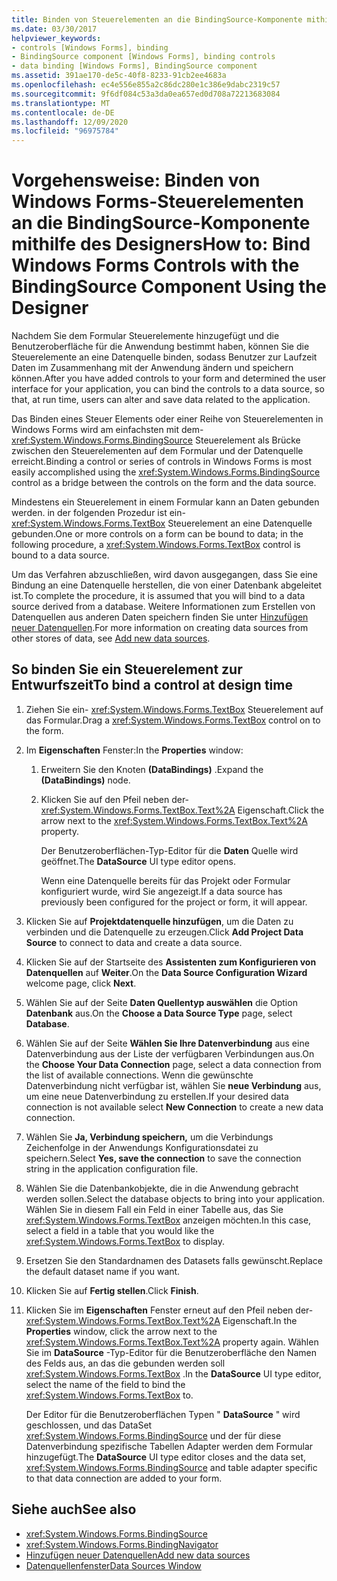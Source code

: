 ```yaml
---
title: Binden von Steuerelementen an die BindingSource-Komponente mithilfe des Designers
ms.date: 03/30/2017
helpviewer_keywords:
- controls [Windows Forms], binding
- BindingSource component [Windows Forms], binding controls
- data binding [Windows Forms], BindingSource component
ms.assetid: 391ae170-de5c-40f8-8233-91cb2ee4683a
ms.openlocfilehash: ec4e556e855a2c86dc280e1c386e9dabc2319c57
ms.sourcegitcommit: 9f6df084c53a3da0ea657ed0d708a72213683084
ms.translationtype: MT
ms.contentlocale: de-DE
ms.lasthandoff: 12/09/2020
ms.locfileid: "96975784"
---
```

# <a name="how-to-bind-windows-forms-controls-with-the-bindingsource-component-using-the-designer"></a><span data-ttu-id="1c361-102">Vorgehensweise: Binden von Windows Forms-Steuerelementen an die BindingSource-Komponente mithilfe des Designers</span><span class="sxs-lookup"><span data-stu-id="1c361-102">How to: Bind Windows Forms Controls with the BindingSource Component Using the Designer</span></span>

<span data-ttu-id="1c361-103">Nachdem Sie dem Formular Steuerelemente hinzugefügt und die Benutzeroberfläche für die Anwendung bestimmt haben, können Sie die Steuerelemente an eine Datenquelle binden, sodass Benutzer zur Laufzeit Daten im Zusammenhang mit der Anwendung ändern und speichern können.</span><span class="sxs-lookup"><span data-stu-id="1c361-103">After you have added controls to your form and determined the user interface for your application, you can bind the controls to a data source, so that, at run time, users can alter and save data related to the application.</span></span>

 <span data-ttu-id="1c361-104">Das Binden eines Steuer Elements oder einer Reihe von Steuerelementen in Windows Forms wird am einfachsten mit dem- <xref:System.Windows.Forms.BindingSource> Steuerelement als Brücke zwischen den Steuerelementen auf dem Formular und der Datenquelle erreicht.</span><span class="sxs-lookup"><span data-stu-id="1c361-104">Binding a control or series of controls in Windows Forms is most easily accomplished using the <xref:System.Windows.Forms.BindingSource> control as a bridge between the controls on the form and the data source.</span></span>

 <span data-ttu-id="1c361-105">Mindestens ein Steuerelement in einem Formular kann an Daten gebunden werden. in der folgenden Prozedur ist ein- <xref:System.Windows.Forms.TextBox> Steuerelement an eine Datenquelle gebunden.</span><span class="sxs-lookup"><span data-stu-id="1c361-105">One or more controls on a form can be bound to data; in the following procedure, a <xref:System.Windows.Forms.TextBox> control is bound to a data source.</span></span>

 <span data-ttu-id="1c361-106">Um das Verfahren abzuschließen, wird davon ausgegangen, dass Sie eine Bindung an eine Datenquelle herstellen, die von einer Datenbank abgeleitet ist.</span><span class="sxs-lookup"><span data-stu-id="1c361-106">To complete the procedure, it is assumed that you will bind to a data source derived from a database.</span></span> <span data-ttu-id="1c361-107">Weitere Informationen zum Erstellen von Datenquellen aus anderen Daten speichern finden Sie unter [Hinzufügen neuer Datenquellen](/visualstudio/data-tools/add-new-data-sources).</span><span class="sxs-lookup"><span data-stu-id="1c361-107">For more information on creating data sources from other stores of data, see [Add new data sources](/visualstudio/data-tools/add-new-data-sources).</span></span>

## <a name="to-bind-a-control-at-design-time"></a><span data-ttu-id="1c361-108">So binden Sie ein Steuerelement zur Entwurfszeit</span><span class="sxs-lookup"><span data-stu-id="1c361-108">To bind a control at design time</span></span>

1. <span data-ttu-id="1c361-109">Ziehen Sie ein- <xref:System.Windows.Forms.TextBox> Steuerelement auf das Formular.</span><span class="sxs-lookup"><span data-stu-id="1c361-109">Drag a <xref:System.Windows.Forms.TextBox> control on to the form.</span></span>

2. <span data-ttu-id="1c361-110">Im **Eigenschaften** Fenster:</span><span class="sxs-lookup"><span data-stu-id="1c361-110">In the **Properties** window:</span></span>

    1. <span data-ttu-id="1c361-111">Erweitern Sie den Knoten **(DataBindings)** .</span><span class="sxs-lookup"><span data-stu-id="1c361-111">Expand the **(DataBindings)** node.</span></span>

    2. <span data-ttu-id="1c361-112">Klicken Sie auf den Pfeil neben der- <xref:System.Windows.Forms.TextBox.Text%2A> Eigenschaft.</span><span class="sxs-lookup"><span data-stu-id="1c361-112">Click the arrow next to the <xref:System.Windows.Forms.TextBox.Text%2A> property.</span></span>

         <span data-ttu-id="1c361-113">Der Benutzeroberflächen-Typ-Editor für die **Daten** Quelle wird geöffnet.</span><span class="sxs-lookup"><span data-stu-id="1c361-113">The **DataSource** UI type editor opens.</span></span>

         <span data-ttu-id="1c361-114">Wenn eine Datenquelle bereits für das Projekt oder Formular konfiguriert wurde, wird Sie angezeigt.</span><span class="sxs-lookup"><span data-stu-id="1c361-114">If a data source has previously been configured for the project or form, it will appear.</span></span>

3. <span data-ttu-id="1c361-115">Klicken Sie auf **Projektdatenquelle hinzufügen**, um die Daten zu verbinden und die Datenquelle zu erzeugen.</span><span class="sxs-lookup"><span data-stu-id="1c361-115">Click **Add Project Data Source** to connect to data and create a data source.</span></span>

4. <span data-ttu-id="1c361-116">Klicken Sie auf der Startseite des **Assistenten zum Konfigurieren von Datenquellen** auf **Weiter**.</span><span class="sxs-lookup"><span data-stu-id="1c361-116">On the **Data Source Configuration Wizard** welcome page, click **Next**.</span></span>

5. <span data-ttu-id="1c361-117">Wählen Sie auf der Seite **Daten Quellentyp auswählen** die Option **Datenbank** aus.</span><span class="sxs-lookup"><span data-stu-id="1c361-117">On the **Choose a Data Source Type** page, select **Database**.</span></span>

6. <span data-ttu-id="1c361-118">Wählen Sie auf der Seite **Wählen Sie Ihre Datenverbindung** aus eine Datenverbindung aus der Liste der verfügbaren Verbindungen aus.</span><span class="sxs-lookup"><span data-stu-id="1c361-118">On the **Choose Your Data Connection** page, select a data connection from the list of available connections.</span></span> <span data-ttu-id="1c361-119">Wenn die gewünschte Datenverbindung nicht verfügbar ist, wählen Sie **neue Verbindung** aus, um eine neue Datenverbindung zu erstellen.</span><span class="sxs-lookup"><span data-stu-id="1c361-119">If your desired data connection is not available select **New Connection** to create a new data connection.</span></span>

7. <span data-ttu-id="1c361-120">Wählen Sie **Ja, Verbindung speichern,** um die Verbindungs Zeichenfolge in der Anwendungs Konfigurationsdatei zu speichern.</span><span class="sxs-lookup"><span data-stu-id="1c361-120">Select **Yes, save the connection** to save the connection string in the application configuration file.</span></span>

8. <span data-ttu-id="1c361-121">Wählen Sie die Datenbankobjekte, die in die Anwendung gebracht werden sollen.</span><span class="sxs-lookup"><span data-stu-id="1c361-121">Select the database objects to bring into your application.</span></span> <span data-ttu-id="1c361-122">Wählen Sie in diesem Fall ein Feld in einer Tabelle aus, das Sie <xref:System.Windows.Forms.TextBox> anzeigen möchten.</span><span class="sxs-lookup"><span data-stu-id="1c361-122">In this case, select a field in a table that you would like the <xref:System.Windows.Forms.TextBox> to display.</span></span>

9. <span data-ttu-id="1c361-123">Ersetzen Sie den Standardnamen des Datasets falls gewünscht.</span><span class="sxs-lookup"><span data-stu-id="1c361-123">Replace the default dataset name if you want.</span></span>

10. <span data-ttu-id="1c361-124">Klicken Sie auf **Fertig stellen**.</span><span class="sxs-lookup"><span data-stu-id="1c361-124">Click **Finish**.</span></span>

11. <span data-ttu-id="1c361-125">Klicken Sie im **Eigenschaften** Fenster erneut auf den Pfeil neben der- <xref:System.Windows.Forms.TextBox.Text%2A> Eigenschaft.</span><span class="sxs-lookup"><span data-stu-id="1c361-125">In the **Properties** window, click the arrow next to the <xref:System.Windows.Forms.TextBox.Text%2A> property again.</span></span> <span data-ttu-id="1c361-126">Wählen Sie im **DataSource** -Typ-Editor für die Benutzeroberfläche den Namen des Felds aus, an das die gebunden werden soll <xref:System.Windows.Forms.TextBox> .</span><span class="sxs-lookup"><span data-stu-id="1c361-126">In the **DataSource** UI type editor, select the name of the field to bind the <xref:System.Windows.Forms.TextBox> to.</span></span>

     <span data-ttu-id="1c361-127">Der Editor für die Benutzeroberflächen Typen " **DataSource** " wird geschlossen, und das DataSet <xref:System.Windows.Forms.BindingSource> und der für diese Datenverbindung spezifische Tabellen Adapter werden dem Formular hinzugefügt.</span><span class="sxs-lookup"><span data-stu-id="1c361-127">The **DataSource** UI type editor closes and the data set, <xref:System.Windows.Forms.BindingSource> and table adapter specific to that data connection are added to your form.</span></span>

## <a name="see-also"></a><span data-ttu-id="1c361-128">Siehe auch</span><span class="sxs-lookup"><span data-stu-id="1c361-128">See also</span></span>

- <xref:System.Windows.Forms.BindingSource>
- <xref:System.Windows.Forms.BindingNavigator>
- [<span data-ttu-id="1c361-129">Hinzufügen neuer Datenquellen</span><span class="sxs-lookup"><span data-stu-id="1c361-129">Add new data sources</span></span>](/visualstudio/data-tools/add-new-data-sources)
- <span data-ttu-id="1c361-130">[Datenquellenfenster](/previous-versions/visualstudio/visual-studio-2013/6ckyxa83(v=vs.120))</span><span class="sxs-lookup"><span data-stu-id="1c361-130">[Data Sources Window](/previous-versions/visualstudio/visual-studio-2013/6ckyxa83(v=vs.120))</span></span>

